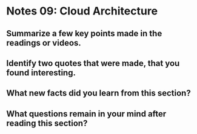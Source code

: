 # Notes 09: Cloud Architecture

## Summarize a few key points made in the readings or videos.

## Identify two quotes that were made, that you found interesting.

## What new facts did you learn from this section?

## What questions remain in your mind after reading this section?
